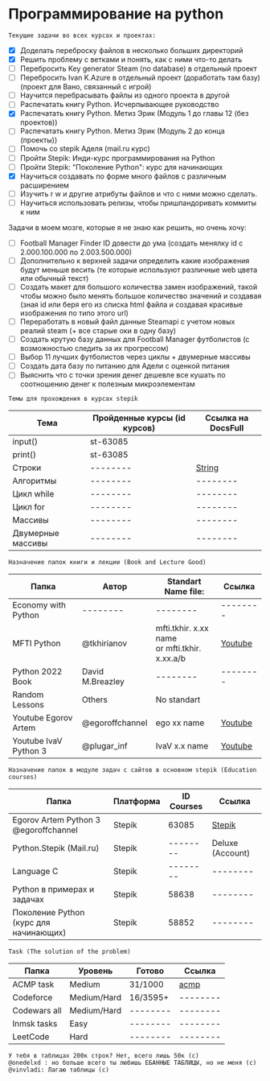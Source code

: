 # Программирование на python
```
Текущие задачи во всех курсах и проектах:
```
- [x] Доделать переброску файлов в несколько больших директорий
- [x] Решить проблему с ветками и понять, как с ними что-то делать
- [ ] Перебросить Key generator Steam (no database) в отдельный проект
- [ ] Перебросить Ivan K.Azure в отдельный проект (доработать там базу) (проект для Вано, связанный с игрой)
- [ ] Научится перебрасывать файлы из одного проекта в другой
- [ ] Распечатать книгу Python. Исчерпывающее руководство 
- [x] Распечатать книгу Python. Метиз Эрик (Модуль 1 до главы 12 (без проектов))
- [ ] Распечатать книгу Python. Метиз Эрик (Модуль 2 до конца (проекты))
- [ ] Помочь со stepik Аделя (mail.ru курс)
- [ ] Пройти Stepik: Инди-курс программирования на Python
- [ ] Пройти Stepik: "Поколение Python": курс для начинающих
- [x] Научиться создавать по форме много файлов с различным расширением
- [ ] Изучить r w и другие атрибуты файлов и что с ними можно сделать.
- [ ] Научиться использовать релизы, чтобы пришпандоривать коммиты к ним

Задачи в моем мозге, которые я не знаю как решить, но очень хочу:

- [ ] Football Manager Finder ID довести до ума (создать менялку id c 2.000.100.000 по 2.003.500.000)
- [ ] Дополнительно к верхней задачи определить какие изображения будут меньше весить (те которые используют различные web цвета или обычный текст)
- [ ] Создать макет для большого количества замен изображений, такой чтобы можно было менять большое количество значений и создавая (зная id или беря его из списка html файла и создавая красивые изображения по типо этого url)  
- [ ] Переработать в новый файл данные Steamapi с учетом новых реалий steam (+ все старые оки в одну базу)
- [ ] Создать крутую базу данных для Football Manager футболистов (с возможностью следить за их прогрессом)
- [ ] Выбор 11 лучших футболистов через циклы + двумерные массивы
- [ ] Создать дата базу по питанию для Адели с оценкой питания 
- [ ] Выяснить что с точки зрения денег дешевле все кушать по соотношению денег к полезным микроэлементам 
```
Темы для прохождения в курсах stepik 
```
| Тема              | Пройденные курсы (id курсов) | Ссылка на DocsFull                                                           |
|-------------------|------------------------------|------------------------------------------------------------------------------|
| input()           | st-63085                     |                                                                              |
| print()           | st-63085                     |                                                                              |
| Строки            | --------                     | [String](https://github.com/Vinvladi/python3/tree/main/DocsFull/docs/string) |
| Алгоритмы         | --------                     | --------                                                                     |
| Цикл while        | --------                     | --------                                                                     | --                 |
| Цикл for          | --------                     | --------                                                                     | --                 |
| Массивы           | --------                     | --------                                                                     | --                 |
| Двумерные массивы | --------                     | --------                                                                     | --                 |
```
Назначение папок книги и лекции (Book and Lecture Good)
```
| Папка                   | Автор            | Standart Name file:                               | Ссылка                                                                                                                          |
|-------------------------|------------------|---------------------------------------------------|---------------------------------------------------------------------------------------------------------------------------------|
| Economy with Python     | --------         | --------                                          | --------                                                                                                                        |
| MFTI Python             | @tkhirianov      | mfti.tkhir. x.xx name<br/>or mfti.tkhir. x.xx.a/b | [Youtube](https://www.youtube.com/c/%D0%A2%D0%B8%D0%BC%D0%BE%D1%84%D0%B5%D0%B9%D0%A5%D0%B8%D1%80%D1%8C%D1%8F%D0%BD%D0%BE%D0%B2) |
| Python 2022 Book        | David M.Breazley | --------                                          | --------                                                                                                                        |
| Random Lessons          | Others           | No standart                                       |                                                                                                                                 |
| Youtube Egorov Artem    | @egoroffchannel  | ego xx name                                       | [Youtube](https://www.youtube.com/c/egoroffchannel)                                                                             |
| Youtube IvaV Python 3   | @plugar_inf  | IvaV x.x name                                     | [Youtube](https://www.youtube.com/c/egoroffchannel)                                                                             |

 
```
Назначение папок в модуле задач с сайтов в основном stepik (Education courses)
```

| Папка                                 | Платформа | ID Courses | Ссылка                                             |
|---------------------------------------|----------|------------|----------------------------------------------------|
| Egorov Artem Python 3 @egoroffchannel | Stepik | 63085   | [Stepik](https://stepik.org/course/63085/syllabus) |
| Python.Stepik (Mail.ru)               | Stepik   | --------   | Deluxe (Account)                                   |
| Language C                            | Stepik   | --------   | --------                                           |
| Python в примерах и задачах           | Stepik   | 58638      | --------                                           |
| Поколение Python (курс для начинающих) | Stepik   | 58852      | --------                                           |

```
Task (The solution of the problem)
```
| Папка        | Уровень      | Готово   | Ссылка                   |
|--------------|--------------|----------|--------------------------|
| ACMP task    | Medium       | 31/1000  | [acmp](https://acmp.ru/) |
| Codeforce    | Medium/Hard  | 16/3595+ | --------                 |
| Codewars all | Medium/Hard  | -------- | --------                 |
| Inmsk tasks  | Easy         | -------- | --------                 |
| LeetCode     | Hard         | -------- | --------                 |

```
У тебя в таблицах 200к строк? Нет, всего лишь 50к (с)
@onedelxd : но больше всего ты любишь ЕБАННЫЕ ТАБЛИЦЫ, но не меня (c)
@vinvladi: Лагаю таблицы (c)
```